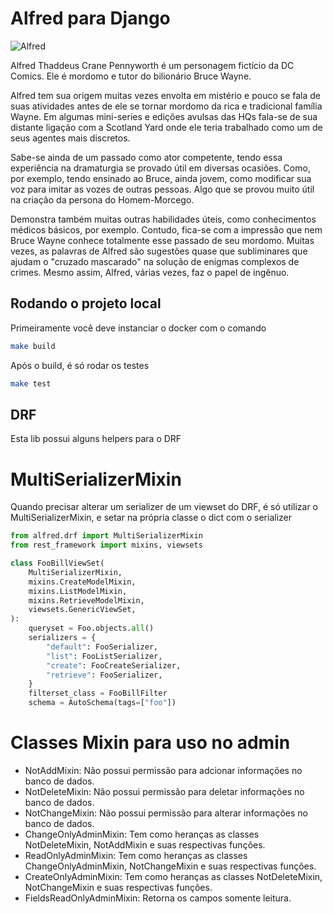 # Alfred para Django

![Alfred](https://upload.wikimedia.org/wikipedia/commons/8/80/Alfred_Thaddeus_Crane_Pennyworth.jpg)

Alfred Thaddeus Crane Pennyworth é um personagem fictício da DC Comics. Ele é mordomo e tutor do bilionário Bruce Wayne.

Alfred tem sua origem muitas vezes envolta em mistério e pouco se fala de suas atividades antes de ele se tornar mordomo da rica e tradicional família Wayne. Em algumas mini-series e edições avulsas das HQs fala-se de sua distante ligação com a Scotland Yard onde ele teria trabalhado como um de seus agentes mais discretos.

Sabe-se ainda de um passado como ator competente, tendo essa experiência na dramaturgia se provado útil em diversas ocasiões. Como, por exemplo, tendo ensinado ao Bruce, ainda jovem, como modificar sua voz para imitar as vozes de outras pessoas. Algo que se provou muito útil na criação da persona do Homem-Morcego.

Demonstra também muitas outras habilidades úteis, como conhecimentos médicos básicos, por exemplo. Contudo, fica-se com a impressão que nem Bruce Wayne conhece totalmente esse passado de seu mordomo. Muitas vezes, as palavras de Alfred são sugestões quase que subliminares que ajudam o "cruzado mascarado" na solução de enigmas complexos de crimes. Mesmo assim, Alfred, várias vezes, faz o papel de ingênuo.

## Rodando o projeto local

Primeiramente você deve instanciar o docker com o comando

```bash
make build
```

Após o build, é só rodar os testes

```bash
make test
```

## DRF

Esta lib possui alguns helpers para o DRF

# MultiSerializerMixin

Quando precisar alterar um serializer de um viewset do DRF, é só utilizar o MultiSerializerMixin, e setar na própria classe o dict com o serializer

```python
from alfred.drf import MultiSerializerMixin
from rest_framework import mixins, viewsets

class FooBillViewSet(
    MultiSerializerMixin,
    mixins.CreateModelMixin,
    mixins.ListModelMixin,
    mixins.RetrieveModelMixin,
    viewsets.GenericViewSet,
):
    queryset = Foo.objects.all()
    serializers = {
        "default": FooSerializer,
        "list": FooListSerializer,
        "create": FooCreateSerializer,
        "retrieve": FooSerializer,
    }
    filterset_class = FooBillFilter
    schema = AutoSchema(tags=["foo"])
```

# Classes Mixin para uso no admin

- NotAddMixin: Não possui permissão para adcionar informações no banco de dados.
- NotDeleteMixin: Não possui permissão para deletar informações no banco de dados.
- NotChangeMixin: Não possui permissão para alterar informações no banco de dados.
- ChangeOnlyAdminMixin: Tem como heranças as classes NotDeleteMixin, NotAddMixin e suas respectivas funções.
- ReadOnlyAdminMixin: Tem como heranças as classes ChangeOnlyAdminMixin, NotChangeMixin e suas respectivas funções.
- CreateOnlyAdminMixin: Tem como heranças as classes NotDeleteMixin, NotChangeMixin e suas respectivas funções. 
- FieldsReadOnlyAdminMixin: Retorna os campos somente leitura. 
